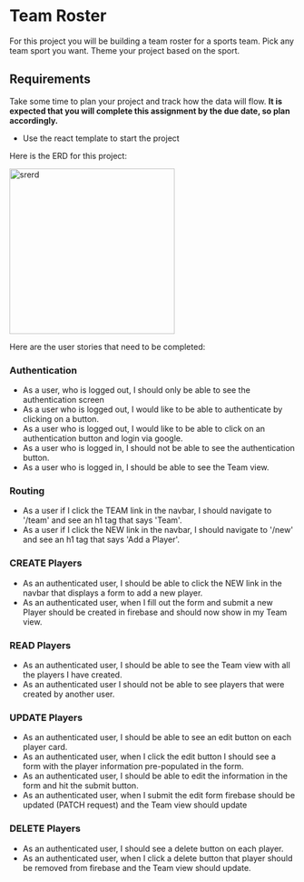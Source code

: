 # Team Roster
For this project you will be building a team roster for a sports team.  Pick any team sport you want.  Theme your project based on the sport.

## Requirements
Take some time to plan your project and track how the data will flow. **It is expected that you will complete this assignment by the due date, so plan accordingly.**

- Use the react template to start the project

Here is the ERD for this project:

<img width="291" alt="srerd" src="https://user-images.githubusercontent.com/29741570/137314750-ec4b65c5-e139-4b1a-8fa5-6d25aa57afb7.png">

Here are the user stories that need to be completed:
### Authentication
* As a user, who is logged out, I should only be able to see the authentication screen
* As a user who is logged out, I would like to be able to authenticate by clicking on a button.
* As a user who is logged out, I would like to be able to click on an authentication button and login via google.
* As a user who is logged in, I should not be able to see the authentication button.
* As a user who is logged in, I should be able to see the Team view.

### Routing
* As a user if I click the TEAM link in the navbar, I should navigate to '/team' and see an h1 tag that says 'Team'.
* As a user if I click the NEW link in the navbar, I should navigate to '/new' and see an h1 tag that says 'Add a Player'.

### CREATE Players
* As an authenticated user, I should be able to click the NEW link in the navbar that displays a form to add a new player.
* As an authenticated user, when I fill out the form and submit a new Player should be created in firebase and should now show in my Team view.

### READ Players
* As an authenticated user, I should be able to see the Team view with all the players I have created.
* As an authenticated user I should not be able to see players that were created by another user.

### UPDATE Players
* As an authenticated user, I should be able to see an edit button on each player card.
* As an authenticated user, when I click the edit button I should see a form with the player information pre-populated in the form.
* As an authenticated user, I should be able to edit the information in the form and hit the submit button.
* As an authenticated user, when I submit the edit form firebase should be updated (PATCH request) and the Team view should update

### DELETE Players
* As an authenticated user, I should see a delete button on each player.
* As an authenticated user, when I click a delete button that player should be removed from firebase and the Team view should update.
